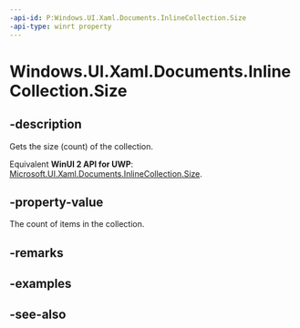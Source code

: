 ```yaml
---
-api-id: P:Windows.UI.Xaml.Documents.InlineCollection.Size
-api-type: winrt property
---
```


<!-- Property syntax
public uint Size { get; }
-->

# Windows.UI.Xaml.Documents.InlineCollection.Size

## -description
Gets the size (count) of the collection.

Equivalent **WinUI 2 API for UWP**: [Microsoft.UI.Xaml.Documents.InlineCollection.Size](/windows/winui/api/microsoft.ui.xaml.documents.inlinecollection.size).

## -property-value
The count of items in the collection.

## -remarks

## -examples

## -see-also
